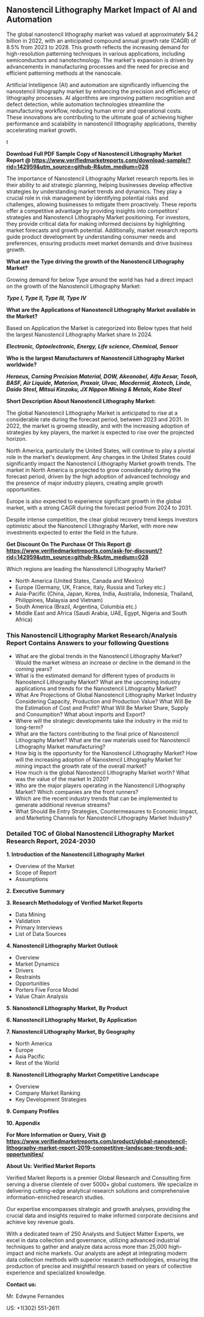 <h2>Nanostencil Lithography Market Impact of AI and Automation</h2><p>The global nanostencil lithography market was valued at approximately $4.2 billion in 2022, with an anticipated compound annual growth rate (CAGR) of 8.5% from 2023 to 2028. This growth reflects the increasing demand for high-resolution patterning techniques in various applications, including semiconductors and nanotechnology. The market's expansion is driven by advancements in manufacturing processes and the need for precise and efficient patterning methods at the nanoscale.</p><p>Artificial Intelligence (AI) and automation are significantly influencing the nanostencil lithography market by enhancing the precision and efficiency of lithography processes. AI algorithms are improving pattern recognition and defect detection, while automation technologies streamline the manufacturing workflow, reducing human error and operational costs. These innovations are contributing to the ultimate goal of achieving higher performance and scalability in nanostencil lithography applications, thereby accelerating market growth.</p>t</p><p id="" class=""><strong>Download Full PDF Sample Copy of Nanostencil Lithography Market Report @ <a href="https://www.verifiedmarketreports.com/download-sample/?rid=142959&utm_source=github-R&utm_medium=028" target="_blank">https://www.verifiedmarketreports.com/download-sample/?rid=142959&utm_source=github-R&utm_medium=028</a></strong></p><p>The importance of&nbsp;Nanostencil Lithography Market research reports lies in their ability to aid strategic planning, helping businesses develop effective strategies by understanding market trends and dynamics. They play a crucial role in risk management by identifying potential risks and challenges, allowing businesses to mitigate them proactively. These reports offer a competitive advantage by providing insights into competitors' strategies and Nanostencil Lithography Market positioning. For investors, they provide critical data for making informed decisions by highlighting market forecasts and growth potential. Additionally, market research reports guide product development by understanding consumer needs and preferences, ensuring products meet market demands and drive business growth.</p><p><strong>What are the&nbsp;Type driving the growth of the Nanostencil Lithography Market?</strong></p><p id="" class="">Growing demand for below Type around the world has had a direct impact on the growth of the Nanostencil Lithography Market:</p><em><strong>Type I, Type II, Type III, Type IV</strong></em></p><strong>What are the&nbsp;Applications&nbsp;of Nanostencil Lithography Market available in the Market?</strong></p><p id="" class="">Based on Application the Market is categorized into Below types that held the largest Nanostencil Lithography Market share In 2024.</p><em><strong>Electronic, Optoelectronic, Energy, Life science, Chemical, Sensor</strong></em></p><strong>Who is the largest Manufacturers of Nanostencil Lithography Market worldwide?</strong></p><p><em><strong>Heraeus, Corning Precision Material, DOW, Akeonobel, Alfa Aesar, Tosoh, BASF, Air Liquide, Materion, Praxair, Ulvac, Macdermid, Atotech, Linde, Daido Steel, Mitsui Kinzoku, JX Nippon Mining & Metals, Kobe Steel</strong></em></p><p id="" class=""><strong>Short Description About Nanostencil Lithography Market:</strong></p><p>The global Nanostencil Lithography Market is anticipated to rise at a considerable rate during the forecast period, between 2023 and 2031. In 2022, the market is growing steadily, and with the increasing adoption of strategies by key players, the market is expected to rise over the projected horizon.</p><p>North America, particularly the United States, will continue to play a pivotal role in the market's development. Any changes in the United States could significantly impact the Nanostencil Lithography Market growth trends. The market in North America is projected to grow considerably during the forecast period, driven by the high adoption of advanced technology and the presence of major industry players, creating ample growth opportunities.</p><p>Europe is also expected to experience significant growth in the global market, with a strong CAGR during the forecast period from 2024 to 2031.</p><p>Despite intense competition, the clear global recovery trend keeps investors optimistic about the Nanostencil Lithography Market, with more new investments expected to enter the field in the future.</p><p id="" class=""><strong>Get Discount On The Purchase Of This Report @ <a href="https://www.verifiedmarketreports.com/ask-for-discount/?rid=142959&utm_source=github-R&utm_medium=028" target="_blank">https://www.verifiedmarketreports.com/ask-for-discount/?rid=142959&utm_source=github-R&utm_medium=028</a></strong></p>Which regions are leading the Nanostencil Lithography Market?</p><ul><li>North America (United States, Canada and Mexico)</li><li>Europe (Germany, UK, France, Italy, Russia and Turkey etc.)</li><li>Asia-Pacific (China, Japan, Korea, India, Australia, Indonesia, Thailand, Philippines, Malaysia and Vietnam)</li><li>South America (Brazil, Argentina, Columbia etc.)</li><li>Middle East and Africa (Saudi Arabia, UAE, Egypt, Nigeria and South Africa)</li></ul><h3 id="" class="">This Nanostencil Lithography Market Research/Analysis Report Contains Answers to your following Questions</h3><ul><li>What are the global trends in the Nanostencil Lithography Market? Would the market witness an increase or decline in the demand in the coming years?</li><li>What is the estimated demand for different types of products in Nanostencil Lithography Market? What are the upcoming industry applications and trends for the Nanostencil Lithography Market?</li><li>What Are Projections of Global Nanostencil Lithography Market Industry Considering Capacity, Production and Production Value? What Will Be the Estimation of Cost and Profit? What Will Be Market Share, Supply and Consumption? What about imports and Export?</li><li>Where will the strategic developments take the industry in the mid to long-term?</li><li>What are the factors contributing to the final price of Nanostencil Lithography Market? What are the raw materials used for Nanostencil Lithography Market manufacturing?</li><li>How big is the opportunity for the Nanostencil Lithography Market? How will the increasing adoption of Nanostencil Lithography Market for mining impact the growth rate of the overall market?</li><li>How much is the global Nanostencil Lithography Market worth? What was the value of the market In 2020?</li><li>Who are the major players operating in the Nanostencil Lithography Market? Which companies are the front runners?</li><li>Which are the recent industry trends that can be implemented to generate additional revenue streams?</li><li>What Should Be Entry Strategies, Countermeasures to Economic Impact, and Marketing Channels for Nanostencil Lithography Market Industry?</li></ul><h3 id="" class="">Detailed TOC of Global Nanostencil Lithography Market Research Report, 2024-2030</h3><p id="" class=""><strong>1. Introduction of the Nanostencil Lithography Market</strong></p><ul><li>Overview of the Market</li><li>Scope of Report</li><li>Assumptions</li></ul><p id="" class=""><strong>2. Executive Summary</strong></p><p id="" class=""><strong>3. Research Methodology of Verified Market Reports</strong></p><ul><li>Data Mining</li><li>Validation</li><li>Primary Interviews</li><li>List of Data Sources</li></ul><p id="" class=""><strong>4. Nanostencil Lithography Market Outlook</strong></p><ul><li>Overview</li><li>Market Dynamics</li><li>Drivers</li><li>Restraints</li><li>Opportunities</li><li>Porters Five Force Model</li><li>Value Chain Analysis</li></ul><p id="" class=""><strong>5. Nanostencil Lithography Market, By Product</strong></p><p id="" class=""><strong>6. Nanostencil Lithography Market, By Application</strong></p><p id="" class=""><strong>7. Nanostencil Lithography Market, By Geography</strong></p><ul><li>North America</li><li>Europe</li><li>Asia Pacific</li><li>Rest of the World</li></ul><p id="" class=""><strong>8. Nanostencil Lithography Market Competitive Landscape</strong></p><ul><li>Overview</li><li>Company Market Ranking</li><li>Key Development Strategies</li></ul><p id="" class=""><strong>9. Company Profiles</strong></p><p id="" class=""><strong>10. Appendix</strong></p><p id="" class=""><strong>For More Information or Query, Visit @ <a href="https://www.verifiedmarketreports.com/product/global-nanostencil-lithography-market-report-2019-competitive-landscape-trends-and-opportunities/" target="_blank">https://www.verifiedmarketreports.com/product/global-nanostencil-lithography-market-report-2019-competitive-landscape-trends-and-opportunities/</a></strong></p><p id="" class=""><strong>About Us: Verified Market Reports</strong></p><p id="" class="">Verified Market Reports is a premier Global Research and Consulting firm serving a diverse clientele of over 5000+ global customers. We specialize in delivering cutting-edge analytical research solutions and comprehensive information-enriched research studies.</p><p id="" class="">Our expertise encompasses strategic and growth analyses, providing the crucial data and insights required to make informed corporate decisions and achieve key revenue goals.</p><p id="" class="">With a dedicated team of 250 Analysts and Subject Matter Experts, we excel in data collection and governance, utilizing advanced industrial techniques to gather and analyze data across more than 25,000 high-impact and niche markets. Our analysts are adept at integrating modern data collection methods with superior research methodologies, ensuring the production of precise and insightful research based on years of collective experience and specialized knowledge.</p><p id="" class=""><strong>Contact us:</strong></p><p id="" class="">Mr. Edwyne Fernandes</p><p id="" class="">US: +1(302) 551-2611</p>